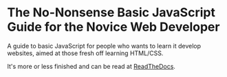 # The No-Nonsense Basic JavaScript Guide for the Novice Web Developer
A guide to basic JavaScript for people who wants to learn it develop websites, aimed at those fresh off learning HTML/CSS. 

It's more or less finished and can be read at [ReadTheDocs](https://nononsensebasicjs.readthedocs.io/).